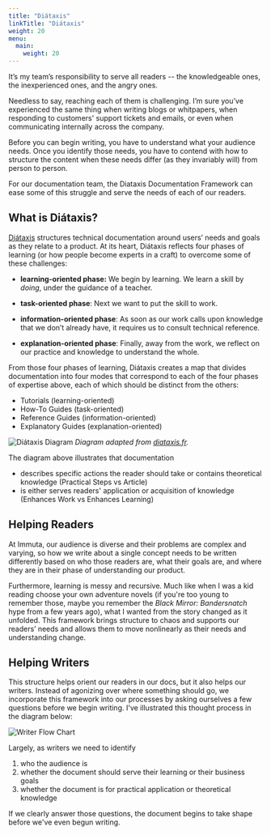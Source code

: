 ```yaml
---
title: "Diátaxis"
linkTitle: "Diátaxis"
weight: 20
menu:
  main:
    weight: 20
---
```


It’s my team’s responsibility to serve all readers -- the knowledgeable ones, the inexperienced ones, and the angry ones.

Needless to say, reaching each of them is challenging. I’m sure you’ve experienced the same thing when writing blogs or whitpapers, when responding to customers' support tickets and emails, or even when communicating internally across the company.

Before you can begin writing, you have to understand what your audience needs. Once you identify those needs, you have to contend with how to structure the content when these needs differ (as they invariably will) from person to person.

For our documentation team, the Diataxis Documentation Framework can ease some of this struggle and serve the needs of each of our readers.

## What is Diátaxis?

[Diátaxis](https://diataxis.fr/) structures technical documentation around users’ needs and goals as they relate to a product. At its heart, Diátaxis reflects four phases of learning (or how people become experts in a craft) to overcome some of these challenges:

* **learning-oriented phase:** We begin by learning. We learn a skill by *doing*, under the guidance of a teacher.

* **task-oriented phase**: Next we want to put the skill to work.

* **information-oriented phase**: As soon as our work calls upon knowledge that we don’t already have, it requires us to consult technical reference.

* **explanation-oriented phase**: Finally, away from the work, we reflect on our practice and knowledge to understand the whole.

From those four phases of learning, Diátaxis creates a map that divides documentation into four modes that correspond to each of the four phases of expertise above, each of which should be distinct from the others:

* Tutorials (learning-oriented)
* How-To Guides (task-oriented)
* Reference Guides (information-oriented)
* Explanatory Guides (explanation-oriented)

![Diátaxis Diagram](/diataxis-diagram.png 'Diátaxis Diagram')
*Diagram adapted from [diataxis.fr](https://diataxis.fr/).*

The diagram above illustrates that documentation

* describes specific actions the reader should take or contains theoretical knowledge (Practical Steps vs Article)
* is either serves readers' application or acquisition of knowledge (Enhances Work vs Enhances Learning)

## Helping Readers

At Immuta, our audience is diverse and their problems are complex and varying, so how we write about a single concept needs to be written differently based on who those readers are, what their goals are, and where they are in their phase of understanding our product.

Furthermore, learning is messy and recursive. Much like when I was a kid reading choose your own adventure novels (if you're too young to remember those, maybe you remember the *Black Mirror: Bandersnatch* hype from a few years ago), what I wanted from the story changed as it unfolded. This framework brings structure to chaos and supports our readers’ needs and allows them to move nonlinearly as their needs and understanding change. 

## Helping Writers

This structure helps orient our readers in our docs, but it also helps our writers. Instead of agonizing over where something should go, we incorporate this framework into our processes by asking ourselves a few questions before we begin writing. I've illustrated this thought process in the diagram below:

![Writer Flow Chart](/writers-flow-chart.png 'Writer Flow Chart')

Largely, as writers we need to identify

1. who the audience is
1. whether the document should serve their learning or their business goals
1. whether the document is for practical application or theoretical knowledge

If we clearly answer those questions, the document begins to take shape before we've even begun writing.